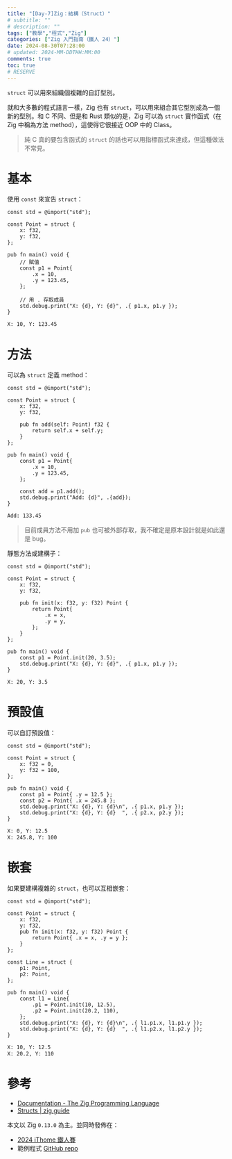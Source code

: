 ```yaml
---
title: "[Day-7]Zig：結構（Struct）"
# subtitle: ""
# description: ""
tags: ["教學","程式","Zig"]
categories: ["Zig 入門指南（鐵人 24）"]
date: 2024-08-30T07:28:00
# updated: 2024-MM-DDTHH:MM:00
comments: true
toc: true
# RESERVE
---
```


`struct` 可以用來組織個複雜的自訂型別。

<!-- more -->

就和大多數的程式語言一樣，Zig 也有 `struct`，可以用來組合其它型別成為一個新的型別。和 C 不同、但是和 Rust 類似的是，Zig 可以為 `struct` 實作函式（在 Zig 中稱為方法 method），這使得它很接近 OOP 中的 Class。

> 純 C 真的要包含函式的 `struct` 的話也可以用指標函式來達成，但這種做法不常見。

# 基本

使用 `const` 來宣告 `struct`：

```zig
const std = @import("std");

const Point = struct {
    x: f32,
    y: f32,
};

pub fn main() void {
    // 賦值
    const p1 = Point{
        .x = 10,
        .y = 123.45,
    };

    // 用 . 存取成員
    std.debug.print("X: {d}, Y: {d}", .{ p1.x, p1.y });
}
```

```bash
X: 10, Y: 123.45
```

# 方法

可以為 `struct` 定義 method：

```zig
const std = @import("std");

const Point = struct {
    x: f32,
    y: f32,

    pub fn add(self: Point) f32 {
        return self.x + self.y;
    }
};

pub fn main() void {
    const p1 = Point{
        .x = 10,
        .y = 123.45,
    };

    const add = p1.add();
    std.debug.print("Add: {d}", .{add});
}
```

```bash
Add: 133.45
```

> 目前成員方法不用加 `pub` 也可被外部存取，我不確定是原本設計就是如此還是 bug。

靜態方法或建構子：

```zig
const std = @import("std");

const Point = struct {
    x: f32,
    y: f32,

    pub fn init(x: f32, y: f32) Point {
        return Point{
            .x = x,
            .y = y,
        };
    }
};

pub fn main() void {
    const p1 = Point.init(20, 3.5);
    std.debug.print("X: {d}, Y: {d}", .{ p1.x, p1.y });
}
```

```bash
X: 20, Y: 3.5
```

# 預設值

可以自訂預設值：

```zig
const std = @import("std");

const Point = struct {
    x: f32 = 0,
    y: f32 = 100,
};

pub fn main() void {
    const p1 = Point{ .y = 12.5 };
    const p2 = Point{ .x = 245.8 };
    std.debug.print("X: {d}, Y: {d}\n", .{ p1.x, p1.y });
    std.debug.print("X: {d}, Y: {d}  ", .{ p2.x, p2.y });
}
```

```bash
X: 0, Y: 12.5
X: 245.8, Y: 100
```

# 嵌套

如果要建構複雜的 `struct`，也可以互相嵌套：

```zig
const std = @import("std");

const Point = struct {
    x: f32,
    y: f32,
    pub fn init(x: f32, y: f32) Point {
        return Point{ .x = x, .y = y };
    }
};

const Line = struct {
    p1: Point,
    p2: Point,
};

pub fn main() void {
    const l1 = Line{
        .p1 = Point.init(10, 12.5),
        .p2 = Point.init(20.2, 110),
    };
    std.debug.print("X: {d}, Y: {d}\n", .{ l1.p1.x, l1.p1.y });
    std.debug.print("X: {d}, Y: {d}  ", .{ l1.p2.x, l1.p2.y });
}
```

```bash
X: 10, Y: 12.5
X: 20.2, Y: 110
```

# 參考

- [Documentation - The Zig Programming Language](https://ziglang.org/documentation/0.13.0/#struct)
- [Structs | zig.guide](https://zig.guide/language-basics/structs)

本文以 Zig `0.13.0` 為主。並同時發佈在：

- [2024 iThome 鐵人賽](https://ithelp.ithome.com.tw/articles/10346929)
- 範例程式 [GitHub repo](https://github.com/ziteh/zig-learn-it24/tree/main/struct)
